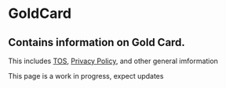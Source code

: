 # GoldCard
## Contains information on Gold Card. 
This includes [TOS](https://github.com/PxINKY/GoldCard/blob/main/Terms%20Of%20Service), [Privacy Policy](https://github.com/PxINKY/GoldCard/blob/main/Privacy%20Policy), and other general imformation

This page is a work in progress, expect updates
